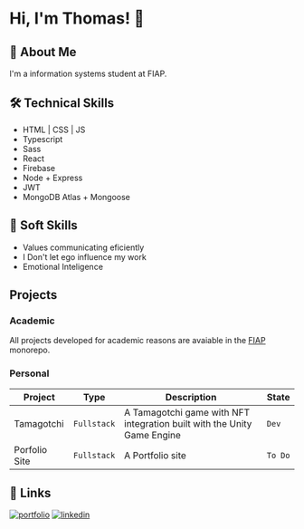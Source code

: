 # Hi, I'm Thomas! 👋


## 🚀 About Me
I'm a information systems student at FIAP. 


## 🛠 Technical Skills

- HTML | CSS | JS
- Typescript
- Sass
- React
- Firebase
- Node + Express
- JWT
- MongoDB Atlas + Mongoose

## 💬 Soft Skills
- Values communicating eficiently
- I Don't let ego influence my work
- Emotional Inteligence
## Projects

### Academic

All projects developed for academic reasons are avaiable in the [FIAP](https://github.com/ThomasBouasli/FIAP) monorepo.


### Personal

| Project | Type | Description | State |
|---|---|---|---|
| Tamagotchi | `Fullstack` | A Tamagotchi game with NFT integration built with the Unity Game Engine  | `Dev` |
| Porfolio Site | `Fullstack` | A Portfolio site  | `To Do` |


## 🔗 Links
[![portfolio](https://img.shields.io/badge/my_portfolio-000?style=for-the-badge&logo=ko-fi&logoColor=white)](https://www.thomasbouasli.dev/)
[![linkedin](https://img.shields.io/badge/linkedin-0A66C2?style=for-the-badge&logo=linkedin&logoColor=white)](https://www.linkedin.com/in/thomasbouasli/)

